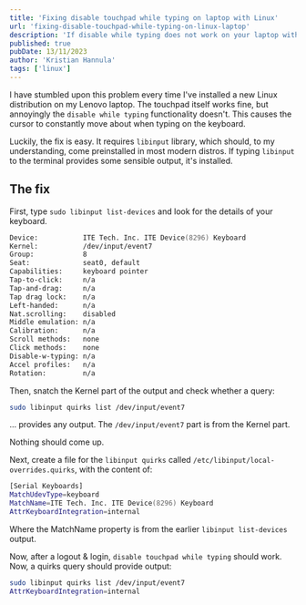 ```yaml
---
title: 'Fixing disable touchpad while typing on laptop with Linux'
url: 'fixing-disable-touchpad-while-typing-on-linux-laptop'
description: 'If disable while typing does not work on your laptop with Linux, this might help you. Read the whole thing in my blog.'
published: true
pubDate: 13/11/2023
author: 'Kristian Hannula'
tags: ['linux']
---
```


I have stumbled upon this problem every time I've installed a new Linux distribution on my Lenovo laptop. The touchpad itself works fine, but annoyingly the `disable while typing` functionality doesn't. This causes the cursor to constantly move about when typing on the keyboard.

Luckily, the fix is easy. It requires `libinput` library, which should, to my understanding, come preinstalled in most modern distros. If typing `libinput` to the terminal provides some sensible output, it's installed.

## The fix

First, type `sudo libinput list-devices` and look for the details of your keyboard.

```zsh
Device:           ITE Tech. Inc. ITE Device(8296) Keyboard
Kernel:           /dev/input/event7
Group:            8
Seat:             seat0, default
Capabilities:     keyboard pointer
Tap-to-click:     n/a
Tap-and-drag:     n/a
Tap drag lock:    n/a
Left-handed:      n/a
Nat.scrolling:    disabled
Middle emulation: n/a
Calibration:      n/a
Scroll methods:   none
Click methods:    none
Disable-w-typing: n/a
Accel profiles:   n/a
Rotation:         n/a
```

Then, snatch the Kernel part of the output and check whether a query:

```zsh
sudo libinput quirks list /dev/input/event7
```

... provides any output. The `/dev/input/event7` part is from the Kernel part.

Nothing should come up.

Next, create a file for the `libinput quirks` called `/etc/libinput/local-overrides.quirks`, with the content of:

```zsh
[Serial Keyboards]
MatchUdevType=keyboard
MatchName=ITE Tech. Inc. ITE Device(8296) Keyboard
AttrKeyboardIntegration=internal
```

Where the MatchName property is from the earlier `libinput list-devices` output.

Now, after a logout & login, `disable touchpad while typing` should work. Now, a quirks query should provide output:

```zsh
sudo libinput quirks list /dev/input/event7
AttrKeyboardIntegration=internal
```
